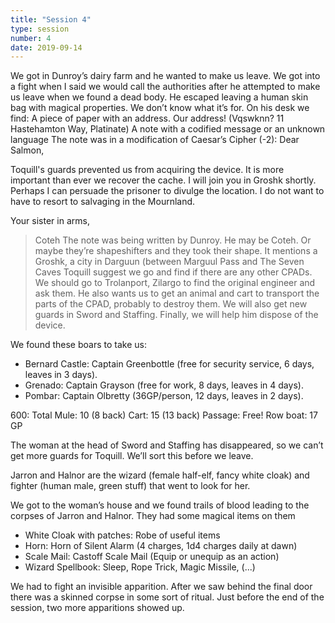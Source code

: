 ```yaml
---
title: "Session 4"
type: session
number: 4
date: 2019-09-14
---
```


We got in Dunroy’s dairy farm and he wanted to make us leave. We got into a fight when I said we would call the authorities after he attempted to make us leave when we found a dead body.
He escaped leaving a human skin bag with magical properties. We don’t know what it’s for.
On his desk we find:
A piece of paper with an address. Our address! (Vqswknn? 11 Hastehamton Way, Platinate)
A note with a codified message or an unknown language
The note was in a modification of Caesar’s Cipher (-2):
Dear Salmon,

Toquill's guards prevented us from acquiring the device. It is more important than ever we recover the cache. I will join you in Groshk shortly. Perhaps I can persuade the prisoner to divulge the location. I do not want to have to resort to salvaging in the Mournland.

Your sister in arms,

> Coteh
> The note was being written by Dunroy. He may be Coteh. Or maybe they’re shapeshifters and they took their shape. It mentions a Groshk, a city in Darguun (between Marguul Pass and The Seven Caves
> Toquill suggest we go and find if there are any other CPADs. We should go to Trolanport, Zilargo to find the original engineer and ask them. He also wants us to get an animal and cart to transport the parts of the CPAD, probably to destroy them. We will also get new guards in Sword and Staffing. Finally, we will help him dispose of the device.

We found these boars to take us:

- Bernard Castle: Captain Greenbottle (free for security service, 6 days, leaves in 3 days).
- Grenado: Captain Grayson (free for work, 8 days, leaves in 4 days).
- Pombar: Captain Olbretty (36GP/person, 12 days, leaves in 2 days).

600: Total
Mule: 10 (8 back)
Cart: 15 (13 back)
Passage: Free!
Row boat: 17 GP

The woman at the head of Sword and Staffing has disappeared, so we can’t get more guards for Toquill. We’ll sort this before we leave.

Jarron and Halnor are the wizard (female half-elf, fancy white cloak) and fighter (human male, green stuff) that went to look for her.

We got to the woman’s house and we found trails of blood leading to the corpses of Jarron and Halnor. They had some magical items on them

- White Cloak with patches: Robe of useful items
- Horn: Horn of Silent Alarm (4 charges, 1d4 charges daily at dawn)
- Scale Mail: Castoff Scale Mail (Equip or unequip as an action)
- Wizard Spellbook: Sleep, Rope Trick, Magic Missile, (...)

We had to fight an invisible apparition. After we saw behind the final door there was a skinned corpse in some sort of ritual. Just before the end of the session, two more apparitions showed up.
